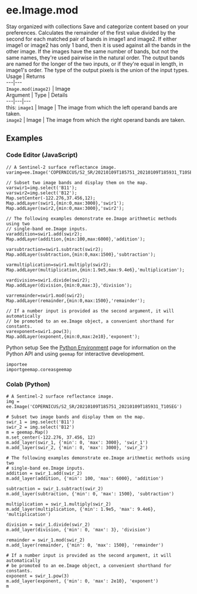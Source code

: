  
#  ee.Image.mod
Stay organized with collections  Save and categorize content based on your preferences. 
Calculates the remainder of the first value divided by the second for each matched pair of bands in image1 and image2. If either image1 or image2 has only 1 band, then it is used against all the bands in the other image. If the images have the same number of bands, but not the same names, they're used pairwise in the natural order. The output bands are named for the longer of the two inputs, or if they're equal in length, in image1's order. The type of the output pixels is the union of the input types. Usage | Returns  
---|---  
`Image.mod(image2)` | Image  
Argument | Type | Details  
---|---|---  
this: `image1` | Image | The image from which the left operand bands are taken.  
`image2` | Image | The image from which the right operand bands are taken.  
## Examples
### Code Editor (JavaScript)
```
// A Sentinel-2 surface reflectance image.
varimg=ee.Image('COPERNICUS/S2_SR/20210109T185751_20210109T185931_T10SEG');

// Subset two image bands and display them on the map.
varswir1=img.select('B11');
varswir2=img.select('B12');
Map.setCenter(-122.276,37.456,12);
Map.addLayer(swir1,{min:0,max:3000},'swir1');
Map.addLayer(swir2,{min:0,max:3000},'swir2');

// The following examples demonstrate ee.Image arithmetic methods using two
// single-band ee.Image inputs.
varaddition=swir1.add(swir2);
Map.addLayer(addition,{min:100,max:6000},'addition');

varsubtraction=swir1.subtract(swir2);
Map.addLayer(subtraction,{min:0,max:1500},'subtraction');

varmultiplication=swir1.multiply(swir2);
Map.addLayer(multiplication,{min:1.9e5,max:9.4e6},'multiplication');

vardivision=swir1.divide(swir2);
Map.addLayer(division,{min:0,max:3},'division');

varremainder=swir1.mod(swir2);
Map.addLayer(remainder,{min:0,max:1500},'remainder');

// If a number input is provided as the second argument, it will automatically
// be promoted to an ee.Image object, a convenient shorthand for constants.
varexponent=swir1.pow(3);
Map.addLayer(exponent,{min:0,max:2e10},'exponent');
```

Python setup
See the [ Python Environment](https://developers.google.com/earth-engine/guides/python_install) page for information on the Python API and using `geemap` for interactive development.
```
importee
importgeemap.coreasgeemap
```

### Colab (Python)
```
# A Sentinel-2 surface reflectance image.
img = ee.Image('COPERNICUS/S2_SR/20210109T185751_20210109T185931_T10SEG')

# Subset two image bands and display them on the map.
swir_1 = img.select('B11')
swir_2 = img.select('B12')
m = geemap.Map()
m.set_center(-122.276, 37.456, 12)
m.add_layer(swir_1, {'min': 0, 'max': 3000}, 'swir_1')
m.add_layer(swir_2, {'min': 0, 'max': 3000}, 'swir_2')

# The following examples demonstrate ee.Image arithmetic methods using two
# single-band ee.Image inputs.
addition = swir_1.add(swir_2)
m.add_layer(addition, {'min': 100, 'max': 6000}, 'addition')

subtraction = swir_1.subtract(swir_2)
m.add_layer(subtraction, {'min': 0, 'max': 1500}, 'subtraction')

multiplication = swir_1.multiply(swir_2)
m.add_layer(multiplication, {'min': 1.9e5, 'max': 9.4e6}, 'multiplication')

division = swir_1.divide(swir_2)
m.add_layer(division, {'min': 0, 'max': 3}, 'division')

remainder = swir_1.mod(swir_2)
m.add_layer(remainder, {'min': 0, 'max': 1500}, 'remainder')

# If a number input is provided as the second argument, it will automatically
# be promoted to an ee.Image object, a convenient shorthand for constants.
exponent = swir_1.pow(3)
m.add_layer(exponent, {'min': 0, 'max': 2e10}, 'exponent')
m
```

